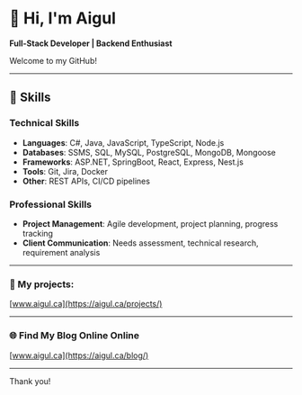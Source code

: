 # 💫 Hi, I'm Aigul
**Full-Stack Developer | Backend Enthusiast**

Welcome to my GitHub! 

---

## 🔧 Skills
### Technical Skills
- **Languages**: C#, Java, JavaScript, TypeScript, Node.js
- **Databases**: SSMS, SQL, MySQL, PostgreSQL, MongoDB, Mongoose
- **Frameworks**: ASP.NET, SpringBoot, React, Express, Nest.js
- **Tools**: Git, Jira, Docker
- **Other**: REST APIs, CI/CD pipelines

### Professional Skills
- **Project Management**: Agile development, project planning, progress tracking
- **Client Communication**: Needs assessment, technical research, requirement analysis

---

### 📂 My projects:
[www.aigul.ca](https://aigul.ca/projects/)

---

### 🌐 Find My Blog Online Online
[www.aigul.ca](https://aigul.ca/blog/)

---

Thank you!
